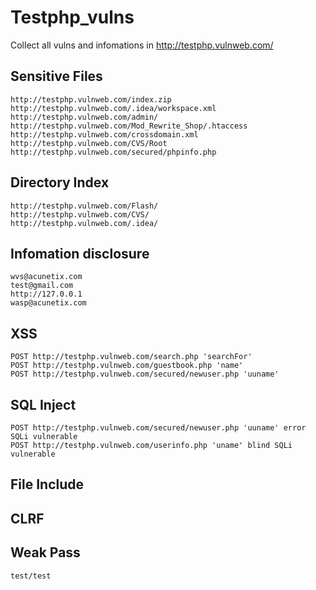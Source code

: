 # Testphp_vulns
Collect all vulns and infomations in http://testphp.vulnweb.com/

## Sensitive Files

    http://testphp.vulnweb.com/index.zip
    http://testphp.vulnweb.com/.idea/workspace.xml
    http://testphp.vulnweb.com/admin/
    http://testphp.vulnweb.com/Mod_Rewrite_Shop/.htaccess
    http://testphp.vulnweb.com/crossdomain.xml
    http://testphp.vulnweb.com/CVS/Root
    http://testphp.vulnweb.com/secured/phpinfo.php
    

## Directory Index

    http://testphp.vulnweb.com/Flash/
    http://testphp.vulnweb.com/CVS/
    http://testphp.vulnweb.com/.idea/
  
## Infomation disclosure
  
    wvs@acunetix.com
    test@gmail.com
    http://127.0.0.1
    wasp@acunetix.com
  
## XSS
  
    POST http://testphp.vulnweb.com/search.php 'searchFor'
    POST http://testphp.vulnweb.com/guestbook.php 'name'
    POST http://testphp.vulnweb.com/secured/newuser.php 'uuname'
   
  
## SQL Inject

    POST http://testphp.vulnweb.com/secured/newuser.php 'uuname' error SQLi vulnerable
    POST http://testphp.vulnweb.com/userinfo.php 'uname' blind SQLi vulnerable
  
## File Include

## CLRF

## Weak Pass

    test/test
